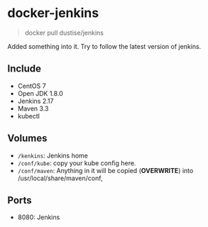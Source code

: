 # docker-jenkins

> docker pull dustise/jenkins

Added something into it.
Try to follow the latest version of jenkins.

## Include

- CentOS 7
- Open JDK 1.8.0
- Jenkins 2.17
- Maven 3.3
- kubectl

## Volumes

- `/kenkins`: Jenkins home
- `/conf/kube`: copy your kube config here.
- `/conf/maven`: Anything in it will be copied (**OVERWRITE**) into /usr/local/share/maven/conf,

## Ports

- 8080: Jenkins
